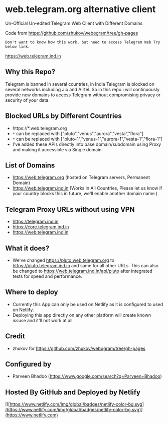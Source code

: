 # web.telegram.org alternative client

Un-Official Un-edited Telegram Web Client with Different Domains

Code from https://github.com/zhukov/webogram/tree/gh-pages

    Don't want to know how this work, but need to access Telegram Web Try below link.
https://web.telegram.ind.in

## Why this Repo?

Telegram is banned in several countries, in India Telegram is blocked on several networks including Jio and Airtel. So in this repo i will continuously provide new domains to access Telegram without compromising privacy or security of your data.

## Blocked URLs by Different Countries

* https://*.web.telegram.org
* `*` can be replaced with ["pluto","venus","aurora","vesta","flora"]
* `*` can be replaced with ["pluto-1","venus-1","aurora-1","vesta-1","flora-1"]
* I've added these APIs directly into base domain/subdomain using Proxy and making it accessible via Single domain.

## List of Domains

* https://web.telegram.org (hosted on Telegram servers, Permanent Domain)
* https://web.telegram.ind.in (Works in All Countries, Please let us know if your country blocks this in future, we'll enable another domain name.)

## Telegram Proxy URLs without using VPN

* https://telegram.ind.in
* https://core.telegram.ind.in
* https://web.telegram.ind.in

## What it does?

* We've changed https://pluto.web.telegram.org to https://pluto.telegram.ind.in and same for all other URLs. This can also be changed to https://web.telegram.ind.in/api/pluto after integrated tests for speed and performance.

## Where to deploy

* Currently this App can only be used on Netlify as it is configured to used on Netlify.
* Deploying this app directly on any other platform will create known issuse and it'll not work at all.

## Credit

* zhukov for https://github.com/zhukov/webogram/tree/gh-pages

## Configured by

* Parveen Bhadoo (https://www.google.com/search?q=Parveen+Bhadoo)

## Hosted By GitHub and Deployed by Netlify

[![https://www.netlify.com/img/global/badges/netlify-color-bg.svg](https://www.netlify.com/img/global/badges/netlify-color-bg.svg)](https://www.netlify.com)
